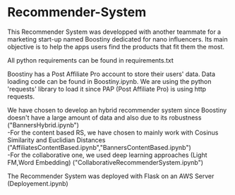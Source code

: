 # Recommender-System

This Recommender System was developped with another teammate for a marketing start-up named Boostiny dedicated for nano influencers. Its
main objective is to help the apps users find the products that fit them the most.

All python requirements can be found in requirements.txt

Boostiny has a Post Affiliate Pro account to store their users' data. Data loading code can be found in Boostiny.ipynb. We are using the 
python 'requests' library to load it since PAP (Post Affiliate Pro) is using http requests.

We have chosen to develop an hybrid recommender system since Boostiny doesn't have a large amount of data and also due to its robustness ("BannersHybrid.ipynb")<br/>
  -For the content based RS, we have chosen to mainly work with Cosinus Similarity and Euclidian Distances ("AffiliatesContentBased.ipynb","BannersContentBased.ipynb")<br/>
  -For the collaborative one, we used deep learning approaches (Light FM,Word Embedding) ("CollaborativeRecommenderSystem.ipynb")<br/>
  
The Recommender System was deployed with Flask on an AWS Server (Deployement.ipynb)
